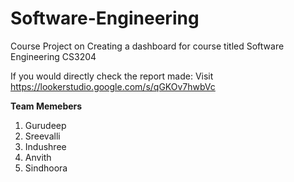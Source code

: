 # Software-Engineering
Course Project on Creating a dashboard for course titled Software Engineering CS3204

If you would directly check the report made: Visit https://lookerstudio.google.com/s/qGKOv7hwbVc 

**Team Memebers**
1. Gurudeep
2. Sreevalli
3. Indushree
4. Anvith
5. Sindhoora
